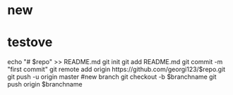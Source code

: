 # new
# testove
echo "# $repo" >> README.md
git init
git add README.md
git commit -m "first commit"
git remote add origin https://github.com/georgi123/$repo.git
git push -u origin master
#new branch
git checkout -b $branchname
git push origin $branchname
